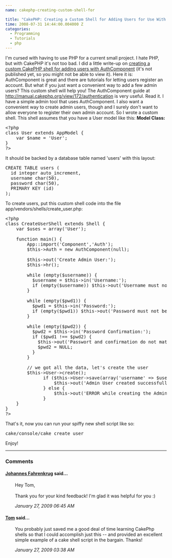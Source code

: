 ```yaml
---
name: cakephp-creating-custom-shell-for

title: "CakePHP: Creating a Custom Shell for Adding Users for Use With AuthComponent"
time: 2008-07-31 14:44:00.004000 Z
categories:
  - Programming
  - Tutorials
  - php
---
```


I'm cursed with having to use PHP for a current small project. I hate PHP, but with CakePHP it's not too bad. I did a little write-up on <a href="http://bakery.cakephp.org/articles/view/creating-a-custom-shell-for-adding-users-for-use-with-authcomponent">creating a custom CakePHP shell for adding users with AuthComponent</a> (it's not published yet, so you might not be able to view it). Here it is:
AuthComponent is great and there are tutorials for letting users register an account. But what if you just want a convenient way to add a few admin users? This custom shell will help you!
The AuthComponent guide at <a href="http://manual.cakephp.org/view/172/authentication">http://manual.cakephp.org/view/172/authentication</a> is very useful. Read it. I have a simple admin tool that uses AuthComponent. I also want a convenient way to create admin users, though and I surely don't want to allow everyone to register their own admin account. So I wrote a custom shell. This shell assumes that you have a User model like this:
<strong>Model Class:</strong>

<pre class="prettyprint">
&lt;?php
class User extends AppModel {
    var $name = &apos;User&apos;;
}
?&gt;
</pre>

It should be backed by a database table named 'users' with this layout:

<pre class="prettyprint">
CREATE TABLE users (
  id integer auto_increment,
  username char(50),
  password char(50),
  PRIMARY KEY (id)
);
</pre>

To create users, put this custom shell code into the file app/vendors/shells/create_user.php:

<pre class="prettyprint">
&lt;?php
class CreateUserShell extends Shell {
    var $uses = array(&apos;User&apos;);

    function main() {
        App::import(&apos;Component&apos;,&apos;Auth&apos;);
        $this-&gt;Auth = new AuthComponent(null);

        $this-&gt;out(&apos;Create Admin User:&apos;);
        $this-&gt;hr();

        while (empty($username)) {
          $username = $this-&gt;in(&apos;Username:&apos;);
          if (empty($username)) $this-&gt;out(&apos;Username must not be empty!&apos;);
        }

        while (empty($pwd1)) {
          $pwd1 = $this-&gt;in(&apos;Password:&apos;);
          if (empty($pwd1)) $this-&gt;out(&apos;Password must not be empty!&apos;);
        }

        while (empty($pwd2)) {
          $pwd2 = $this-&gt;in(&apos;Password Confirmation:&apos;);
          if ($pwd1 !== $pwd2) {
            $this-&gt;out(&apos;Passwort and confirmation do not match!&apos;);
            $pwd2 = NULL;
          }
        }

        // we got all the data, let&apos;s create the user
        $this-&gt;User-&gt;create();
              if ($this-&gt;User-&gt;save(array(&apos;username&apos; =&gt; $username, &apos;password&apos; =&gt; $this-&gt;Auth-&gt;password($pwd1)))) {
                  $this-&gt;out(&apos;Admin User created successfully!&apos;);
              } else {
                  $this-&gt;out(&apos;ERROR while creating the Admin User!!!&apos;);
              }
    }
}
?&gt;
</pre>

That's it, now you can run your spiffy new shell script like so:

<pre class="prettyprint">cake/console/cake&nbsp;create_user</pre>

Enjoy!
<br/><hr/><h3>Comments</h3>

<div class="swcomment"><h4><a href="http://www.blogger.com/profile/06650223978538123548">Johannes Fahrenkrug</a> said...</h4>
<p style="margin-left: 30px">Hey Tom,<BR/><BR/>Thank you for your kind feedback! I'm glad it was helpful for you :)</p>
<em class="swlightgray" style="margin-left: 30px">January 27, 2009 06:45 AM</em></div>
<div class="swcomment"><h4><a href="http://www.shepherdscomical.com/">Tom</a> said...</h4>
<p style="margin-left: 30px">You probably just saved me a good deal of time learning CakePhp shells so that I could accomplish just this -- and provided an excellent simple example of a cake shell script in the bargain.  Thanks!</p>
<em class="swlightgray" style="margin-left: 30px">January 27, 2009 03:38 AM</em></div>

